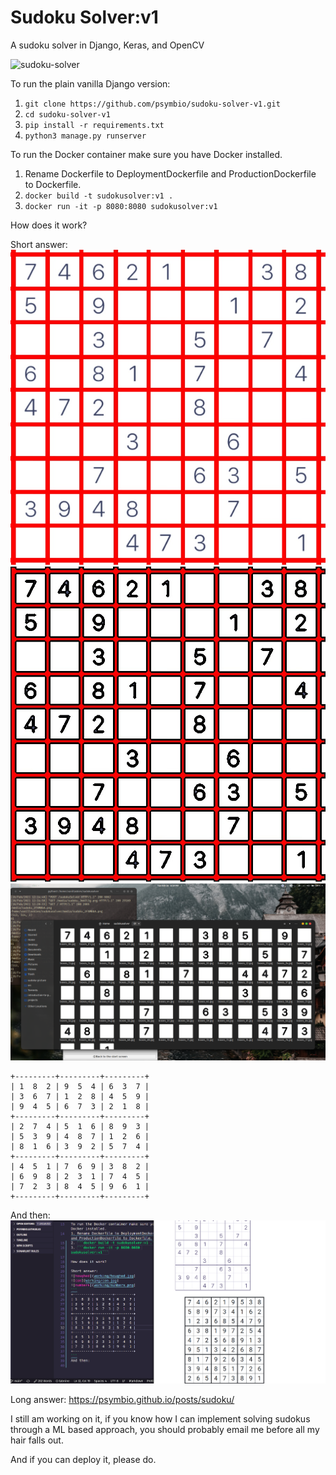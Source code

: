 # Sudoku Solver:v1

A sudoku solver in Django, Keras, and OpenCV

![sudoku-solver](working/sudoku.gif)

To run the plain vanilla Django version:
1. ```git clone https://github.com/psymbio/sudoku-solver-v1.git``` 
2. ```cd sudoku-solver-v1```
3. ```pip install -r requirements.txt```
4. ```python3 manage.py runserver```

To run the Docker container make sure you have Docker installed.
1. Rename Dockerfile to DeploymentDockerfile and ProductionDockerfile to Dockerfile.
2. ```docker build -t sudokusolver:v1 .```
3. ```docker run -it -p 8080:8080 sudokusolver:v1```

How does it work?

Short answer:
![houghed](working/houghed.jpg)
![con](working/con.jpg)
![numbers](working/numbers.png)
```
+---------+---------+---------+
| 1  8  2 | 9  5  4 | 6  3  7 |
| 3  6  7 | 1  2  8 | 4  5  9 |
| 9  4  5 | 6  7  3 | 2  1  8 |
+---------+---------+---------+
| 2  7  4 | 5  1  6 | 8  9  3 |
| 5  3  9 | 4  8  7 | 1  2  6 |
| 8  1  6 | 3  9  2 | 5  7  4 |
+---------+---------+---------+
| 4  5  1 | 7  6  9 | 3  8  2 |
| 6  9  8 | 2  3  1 | 7  4  5 |
| 7  2  3 | 8  4  5 | 9  6  1 |
+---------+---------+---------+
```
And then:
![solved](working/solved.png)

Long answer: <https://psymbio.github.io/posts/sudoku/>

I still am working on it, if you know how I can implement solving sudokus through a ML based approach, you should probably email me before all my hair falls out.

And if you can deploy it, please do.
